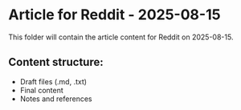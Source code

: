 # Article for Reddit - 2025-08-15

This folder will contain the article content for Reddit on 2025-08-15.

## Content structure:
- Draft files (.md, .txt)
- Final content
- Notes and references
